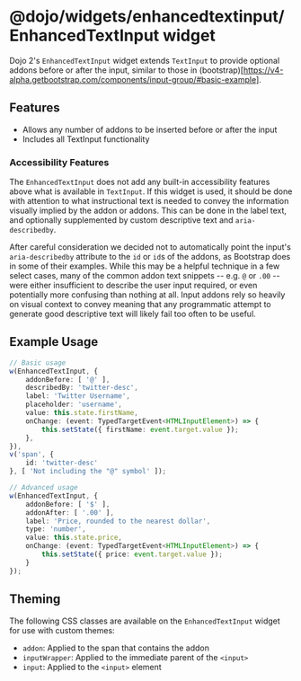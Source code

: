 # @dojo/widgets/enhancedtextinput/EnhancedTextInput widget

Dojo 2's `EnhancedTextInput` widget extends `TextInput` to provide optional addons before or after the input, similar to those in (bootstrap)[https://v4-alpha.getbootstrap.com/components/input-group/#basic-example].


## Features

- Allows any number of addons to be inserted before or after the input
- Includes all TextInput functionality

### Accessibility Features

The `EnhancedTextInput` does not add any built-in accessibility features above what is available in `TextInput`. If this widget is used, it should be done with attention to what instructional text is needed to convey the information visually implied by the addon or addons. This can be done in the label text, and optionally supplemented by custom descriptive text and `aria-describedby`.

After careful consideration we decided not to automatically point the input's `aria-describedby` attribute to the `id` or `id`s of the addons, as Bootstrap does in some of their examples. While this may be a helpful technique in a few select cases, many of the common addon text snippets -- e.g. `@` or `.00` -- were either insufficient to describe the user input required, or even potentially more confusing than nothing at all. Input addons rely so heavily on visual context to convey meaning that any programmatic attempt to generate good descriptive text will likely fail too often to be useful.

## Example Usage

```typescript
// Basic usage
w(EnhancedTextInput, {
	addonBefore: [ '@' ],
	describedBy: 'twitter-desc',
	label: 'Twitter Username',
	placeholder: 'username',
	value: this.state.firstName,
	onChange: (event: TypedTargetEvent<HTMLInputElement>) => {
		this.setState({ firstName: event.target.value });
	},
}),
v('span', {
	id: 'twitter-desc'
}, [ 'Not including the "@" symbol' ]);

// Advanced usage
w(EnhancedTextInput, {
	addonBefore: [ '$' ],
	addonAfter: [ '.00' ],
	label: 'Price, rounded to the nearest dollar',
	type: 'number',
	value: this.state.price,
	onChange: (event: TypedTargetEvent<HTMLInputElement>) => {
		this.setState({ price: event.target.value });
	}
});
```

## Theming

The following CSS classes are available on the `EnhancedTextInput` widget for use with custom themes:

- `addon`: Applied to the span that contains the addon
- `inputWrapper`: Applied to the immediate parent of the `<input>`
- `input`: Applied to the `<input>` element
